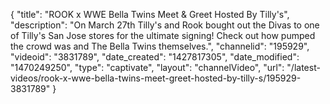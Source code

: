 {
    "title": "ROOK x WWE Bella Twins Meet & Greet Hosted By Tilly's",
    "description": "On March 27th Tilly's and Rook bought out the Divas to one of Tilly's San Jose stores for the ultimate signing! Check out how pumped the crowd was and The Bella Twins themselves.",
    "channelid": "195929",
    "videoid": "3831789",
    "date_created": "1427817305",
    "date_modified": "1470249250",
    "type": "captivate",
    "layout": "channelVideo",
    "url": "\/latest-videos\/rook-x-wwe-bella-twins-meet-greet-hosted-by-tilly-s\/195929-3831789"
}